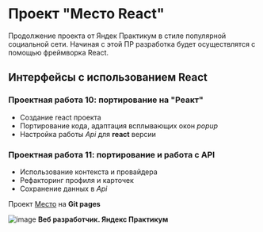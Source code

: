 # Проект "Место React"
Продолжение проекта от Яндек Практикум в стиле популярной социальной сети. Начиная с этой ПР разработка будет осуществлятся с помощью фреймворка React.

## Интерфейсы с использованием React
### Проектная работа 10: портирование на "Реакт"
* Создание react проекта
* Портирование кода, адаптация всплывающих окон _popup_
* Настройка работы _Api_ для **react** версии

### Проектная работа 11: портирование и работа с API
* Использование контекста и провайдера
* Рефакторинг профиля и карточек
* Сохранение данных в _Api_

Проект [Место](https://vova-iz-tambova.github.io/mesto/) на **Git pages**

![image](https://repository-images.githubusercontent.com/664732808/af8e2505-9b56-4db7-8d2f-8c4c609649a1)
**Веб разработчик. Яндекс Практикум**
